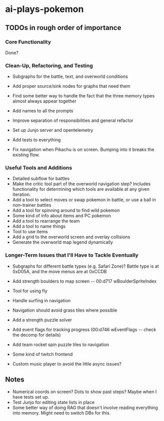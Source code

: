 # ai-plays-pokemon

## TODOs in rough order of importance

### Core Functionality
Done?

### Clean-Up, Refactoring, and Testing
* Subgraphs for the battle, text, and overworld conditions
* Add proper source/sink nodes for graphs that need them

* Find some better way to handle the fact that the three memory types almost always appear together

* Add names to all the prompts

* Improve separation of responsibilities and general refactor

* Set up Junjo server and opentelemetry

* Add tests to everything

* Fix navigation when Pikachu is on screen. Bumping into it breaks the existing flow.

### Useful Tools and Additions
* Detailed subflow for battles
* Make the critic tool part of the overworld navigation step? Includes functionality for determining which tools are available at any given iteration.
* Add a tool to select moves or swap pokemon in battle, or use a ball in non-trainer battles
* Add a tool for spinning around to find wild pokemon
* Some kind of info about items and PC pokemon
* Add a tool to rearrange the team
* Add a tool to name things
* Tool to use items
* Add a grid to the overworld screen and overlay collisions
* Generate the overworld map legend dynamically

### Longer-Term Issues that I'll Have to Tackle Eventually
* Subgraphs for different battle types (e.g. Safari Zone)? Battle type is at 0xD05A, and the move menus are at 0xCCDB

* Add strength boulders to map screen -- 00:d717 wBoulderSpriteIndex
* Tool for using fly
* Handle surfing in navigation
* Navigation should avoid grass tiles where possible
* Add a strength puzzle solver
* Add event flags for tracking progress (00:d746 wEventFlags -- check the decomp for details)
* Add team rocket spin puzzle tiles to navigation

* Some kind of twitch frontend
* Custom music player to avoid the little async issues?

## Notes
* Numerical coords on screen? Dots to show past steps? Maybe when I have tests set up.
* Test Junjo for editing state lists in place
* Some better way of doing RAG that doesn't involve reading everything into memory. Might need to switch DBs for this.
